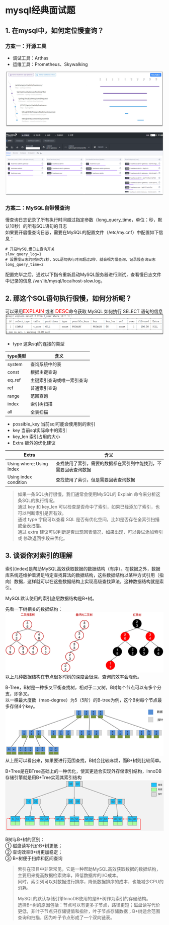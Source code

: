 # mysql经典面试题
## 1. 在mysql中，如何定位慢查询？
### 方案一：开源工具
- 调试工具：Arthas
- 运维工具：Prometheus、Skywalking

![](asserts/mysql面试题/1.1Prometheus.png)

![](asserts/mysql面试题/1.2Skywalking.png)

### 方案二：MySQL自带慢查询
慢查询日志记录了所有执行时间超过指定参数（long_query_time，单位：秒，默认10秒）的所有SQL语句的日志  
如果要开启慢查询日志，需要在MySQL的配置文件（/etc/my.cnf）中配置如下信息：
```text
# 开启MySQL慢日志查询开关 
slow_query_log=1
# 设置慢日志的时间为2秒，SQL语句执行时间超过2秒，就会视为慢查询，记录慢查询日志
long_query_time=2
```

配置完毕之后，通过以下指令重新启动MySQL服务器进行测试，查看慢日志文件中记录的信息 /var/lib/mysql/localhost-slow.log。

## 2. 那这个SQL语句执行很慢，如何分析呢？
可以采用<font color=red size=3>EXPLAIN</font> 或者 <font color=red size=3>DESC</font>命令获取 MySQL 如何执行 SELECT 语句的信息
![](asserts/mysql面试题/2.1explain.png)
 - type 这条sql的连接的类型

| type类型 | 含义   |
|--------|------|
| system | 查询系统中的表 |
| const  | 根据主键查询 |     
| eq_ref | 主键索引查询或唯一索引查询 |
| ref    | 普通索引查询 |
| range  | 范围查询 |
| index  | 索引树扫描 |
| all    | 全表扫描 |

- possible_key 当前sql可能会使用到的索引
- key 当前sql实际命中的索引
- key_len 索引占用的大小
- Extra 额外的优化建议

|Extra|含义|
|---|---|
|Using where; Using Index|查找使用了索引，需要的数据都在索引列中能找到，不需要回表查询数据|
|Using index condition|查找使用了索引，但是需要回表查询数据|
> 如果一条SQL执行很慢，我们通常会使用MySQL的 Explain 命令来分析这条SQL的执行情况。  
> 通过 key 和 key_len 可以检查是否命中了索引，如果已经添加了索引，也可以判断索引是否有效。  
> 通过 type 字段可以查看 SQL 是否有优化空间，比如是否存在全索引扫描或全表扫描。  
> 通过 extra 建议可以判断是否出现回表情况，如果出现，可以尝试添加索引 或 修改返回字段来优化。

## 3. 谈谈你对索引的理解
索引(index)是帮助MySQL高效获取数据的数据结构（有序）。在数据之外，数据库系统还维护着满足特定查找算法的数据结构，这些数据结构以某种方式引用（指向）数据，这样就可以在这些数据结构上实现高级查找算法，这种数据结构就是索引。  

MySQL默认使用的索引底层数据结构是B+树。

先看一下树相关的数据结构：
![](asserts/mysql面试题/3.1树相关数据结构.png)
以上几种数据结构在节点很多时树的深度会很深，查询的效率会降低。

B-Tree，B树是一种多叉平衡查找树，相对于二叉树，B树每个节点可以有多个分支，即多叉。  
以一棵最大度数（max-degree）为5（5阶）的B-tree为例，这个B树每个节点最多存储4个key。
![](asserts/mysql面试题/3.2B树.png)
从上图可以看出来，如果要进行范围查找，B树会比较麻烦，而B+树则比较简单。

B+Tree是在BTree基础上的一种优化，使其更适合实现外存储索引结构，InnoDB存储引擎就是用B+Tree实现其索引结构
![](asserts/mysql面试题/3.3B+树.png)

B树与B+树的区别：  
① 磁盘读写代价B+树更低；  
② 查询效率B+树更加稳定；  
③ B+树便于扫库和区间查询  

> 索引在项目中非常常见，它是一种帮助MySQL高效获取数据的数据结构，主要用来提高数据检索效率，降低数据库的I/O成本。  
> 同时，索引列可以对数据进行排序，降低数据排序的成本，也能减少CPU的消耗。
> 
> MySQL的默认存储引擎InnoDB使用的是B+树作为索引的存储结构。  
> 选择B+树的原因包括：节点可以有更多子节点，路径更短；磁盘读写代价更低，非叶子节点只存储键值和指针，叶子节点存储数据；B+树适合范围查询和扫描，因为叶子节点形成了一个双向链表。
